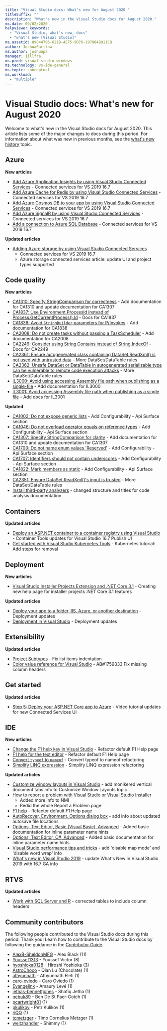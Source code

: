 ```yaml
---
title: "Visual Studio docs: What's new for August 2020 "
titleSuffix: ""
description: "What's new in the Visual Studio docs for August 2020."
ms.date: 09/02/2020
helpviewer_keywords:
  - "Visual Studio, what's new, docs"
  - "what's new [Visual Studio]"
ms.assetid: 89844796-621B-4EF5-9D76-197084B011CB
author: JoshuaPartlow
ms.author: joshuapa
manager: jillfra
ms.prod: visual-studio-windows
ms.technology: vs-ide-general
ms.topic: conceptual
ms.workload:
  - "multiple"
---
```


# Visual Studio docs: What's new for August 2020

Welcome to what's new in the Visual Studio docs for August 2020. This article lists some of the major changes to docs during this period. For information about what was new in previous months, see the [what's new history](whats-new-visual-studio-docs-history.md) topic.

## Azure

**New articles**

- [Add Azure Application Insights by using Visual Studio Connected Services](../azure/azure-app-insights-add-connected-service.md) - Connected services for VS 2019 16.7
- [Add Azure Cache for Redis by using Visual Studio Connected Services](../azure/azure-cache-for-redis-add-connected-service.md) - Connected services for VS 2019 16.7
- [Add Azure Cosmos DB to your app by using Visual Studio Connected Services](../azure/azure-cosmosdb-add-connected-service.md) - Connected services for VS 2019 16.7
- [Add Azure SignalR by using Visual Studio Connected Services](../azure/azure-signalr-add-connected-service.md) - Connected services for VS 2019 16.7
- [Add a connection to Azure SQL Database](../azure/azure-sql-database-add-connected-service.md) - Connected services for VS 2019 16.7

**Updated articles**

- [Adding Azure storage by using Visual Studio Connected Services](../azure/vs-azure-tools-connected-services-storage.md)
  - Connected services for VS 2019 16.7
  - Azure storage connected services article: update UI and project types supported

## Code quality

**New articles**

- [CA1310: Specify StringComparison for correctness](../code-quality/ca1310.md) - Add documentation for CA1310 and update documentation for CA1307
- [CA1837: Use Environment.ProcessId instead of Process.GetCurrentProcess().Id](../code-quality/ca1837.md) - Docs for CA1837
- [CA1838: Avoid `StringBuilder` parameters for P/Invokes](../code-quality/ca1838.md) - Add documentation for CA1838
- [CA2008: Do not create tasks without passing a TaskScheduler](../code-quality/ca2008.md) - Add documentation for CA2008
- [CA2249: Consider using String.Contains instead of String.IndexOf](../code-quality/ca2249.md) - Docs for CA2249
- [CA2361: Ensure autogenerated class containing DataSet.ReadXml() is not used with untrusted data](../code-quality/ca2361.md) - More DataSet/DataTable rules
- [CA2362: Unsafe DataSet or DataTable in autogenerated serializable type can be vulnerable to remote code execution attacks](../code-quality/ca2362.md) - More DataSet/DataTable rules
- [IL3000: Avoid using accessing Assembly file path when publishing as a single-file](../code-quality/il3000.md) - Add documentation for IL3000
- [IL3001: Avoid accessing Assembly file path when publishing as a single file](../code-quality/il3001.md) - Add docs for IL3001

**Updated**

- [CA1002: Do not expose generic lists](../code-quality/ca1002.md) - Add Configurability - Api Surface section
- [CA1046: Do not overload operator equals on reference types](../code-quality/ca1046.md) - Add Configurability - Api Surface section
- [CA1307: Specify StringComparison for clarity](../code-quality/ca1307.md) - Add documentation for CA1310 and update documentation for CA1307
- [CA1700: Do not name enum values &#39;Reserved&#39;](/dotnet/fundamentals/code-analysis/quality-rules/ca1700) - Add Configurability - Api Surface section
- [CA1707: Identifiers should not contain underscores](/dotnet/fundamentals/code-analysis/quality-rules/ca1707) - Add Configurability - Api Surface section
- [CA1822: Mark members as static](/dotnet/fundamentals/code-analysis/quality-rules/ca1822) - Add Configurability - Api Surface section
- [CA2351: Ensure DataSet.ReadXml()'s input is trusted](/dotnet/fundamentals/code-analysis/quality-rules/ca2351) - More DataSet/DataTable rules
- [Install third-party analyzers](../code-quality/install-roslyn-analyzers.md) - changed structure and titles for code analysis documentation

## Containers

**Updated articles**

- [Deploy an ASP.NET container to a container registry using Visual Studio](../containers/hosting-web-apps-in-docker.md) - Container Tools updates for Visual Studio 16.7 Publish UI
- [Get started with Visual Studio Kubernetes Tools](/visualstudio/containers/bridge-to-kubernetes) - Kubernetes tutorial: Add steps for removal

## Deployment

**New articles**

- [Visual Studio Installer Projects Extension and .NET Core 3.1](../deployment/installer-projects-net-core.md) - Creating new help page for installer projects .NET Core 3.1 features

**Updated articles**

- [Deploy your app to a folder, IIS, Azure, or another destination](../deployment/deploying-applications-services-and-components-resources.md) - Deployment updates
- [Deployment in Visual Studio](../deployment/index.yml) - Deployment updates

## Extensibility

**Updated articles**
- [Project Subtypes](../extensibility/internals/project-subtypes.md) - Fix list items indentation
- [Color value reference for Visual Studio](../extensibility/ux-guidelines/color-value-reference-for-visual-studio.md) - AB#1759333 Fix missing column headers

## Get started

**Updated articles**

- [Step 5: Deploy your ASP.NET Core app to Azure](../get-started/csharp/tutorial-aspnet-core-ef-step-05.md) - Video tutorial updates for new Connected Services UI

## IDE

**New articles**

- [Change the F1 help key in Visual Studio](./not-in-toc/change-f1-help-key.md) - Refactor default F1 Help page
- [F1 help for the text editor](./not-in-toc/default-f1-text-editor.md) - Refactor default F1 Help page
- [Convert `typeof` to `nameof`](./reference/convert-typeof-to-nameof.md) - Convert typeof to nameof refactoring
- [Simplify LINQ expression](./reference/simplify-linq-expression.md) - Simplify LINQ expression refactoring

**Updated articles**

- [Customize window layouts in Visual Studio](./customizing-window-layouts-in-visual-studio.md) - add monikered vertical document tabs info to Customize Window Layouts topic
- [How to report a problem with Visual Studio or Visual Studio Installer](./how-to-report-a-problem-with-visual-studio.md)
  - Added more info to NMI
  - Redid the whole Report a Problem page
- [F1 help](./not-in-toc/default.md) - Refactor default F1 Help page
- [AutoRecover, Environment, Options dialog box](./reference/autorecover-environment-options-dialog-box.md) - add info about updated autosave file locations
- [Options, Text Editor, Basic (Visual Basic), Advanced](./reference/options-text-editor-basic-visual-basic.md) - Added basic documentation for inline parameter name hints
- [Options, Text Editor, C#, Advanced](./reference/options-text-editor-csharp-advanced.md) - Added basic documentation for inline parameter name hints
- [Visual Studio performance tips and tricks](./visual-studio-performance-tips-and-tricks.md) - add 'disable map mode' and 'disable word wrap' info
- [What's new in Visual Studio 2019](./whats-new-visual-studio-2019.md) - update What's New in Visual Studio 2019 with 16.7 GA info

## RTVS

**Updated articles**

- [Work with SQL Server and R](../rtvs/integrating-sql-server-with-r.md) - corrected tables to include column headers

## Community contributors

The following people contributed to the Visual Studio docs during this period. Thank you! Learn how to contribute to the Visual Studio docs by following the guidance in the [Contributor Guide](/contribute/).

- [AlexB-SheldonMFG](https://github.com/AlexB-SheldonMFG) - Alex Black (11)
- [Youssef1313](https://github.com/Youssef1313) - Youssef Victor (8)
- [hyoshioka0128](https://github.com/hyoshioka0128) - Hiroshi Yoshioka (3)
- [AstroChoco](https://github.com/AstroChoco) - Qian Lu (Chocolate) (1)
- [athyunnath](https://github.com/athyunnath) - Athyunnath Eleti (1)
- [caro-oviedo](https://github.com/caro-oviedo) - Caro Oviedo  (1)
- [Evangelink](https://github.com/Evangelink) - Amaury Levé (1)
- [jethas-bennettjones](https://github.com/jethas-bennettjones) - Shafiq Jetha (1)
- [nebuk89](https://github.com/nebuk89) - Ben De St Paer-Gotch (1)
- [pcartwright81](https://github.com/pcartwright81) (1)
- [pkulikov](https://github.com/pkulikov) - Petr Kulikov (1)
- [riQQ](https://github.com/riQQ) (1)
- [tcmetzger](https://github.com/tcmetzger) - Timo Cornelius Metzger (1)
- [weitzhandler](https://github.com/weitzhandler) - Shimmy (1)